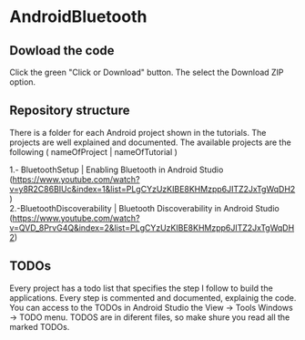 # AndroidBluetooth

## Dowload the code
Click the green "Click or Download" button. The select the Download ZIP option.

## Repository structure
There is a folder for each Android project shown in the tutorials. The projects are well explained
and documented. The available projects are the following ( nameOfProject | nameOfTutorial )

1.- BluetoothSetup  |  Enabling Bluetooth in Android Studio (https://www.youtube.com/watch?v=y8R2C86BIUc&index=1&list=PLgCYzUzKIBE8KHMzpp6JITZ2JxTgWqDH2)  
2.-BluetoothDiscoverability | Bluetooth Discoverability in Android Studio (https://www.youtube.com/watch?v=QVD_8PrvG4Q&index=2&list=PLgCYzUzKIBE8KHMzpp6JITZ2JxTgWqDH2)

## TODOs
Every project has a todo list that specifies the step I follow to build the applications. Every step is commented and documented, explainig the code. You can access to the TODOs in Android Studio the View -> Tools Windows -> TODO  menu.
TODOS are in diferent files, so make shure you read all the marked TODOs. 
